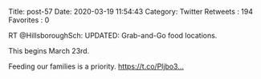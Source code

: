 Title: post-57
Date: 2020-03-19 11:54:43
Category: Twitter
Retweets : 194
Favorites : 0

RT @HillsboroughSch: UPDATED: Grab-and-Go food locations.

This begins March 23rd.

Feeding our families is a priority. https://t.co/Pljbo3…